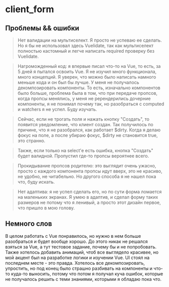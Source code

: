 # client_form

## Проблемы && ошибки

> Нет валидации на мультиселект. Я просто не успеваю ее сделать. Но я бы не использовал здесь Vuelidate, так как мультиселект полностью кастомный и легче написать required
проверку без Vuelidate.

> Нагроможденный код: я впервые писал что-то на Vue, то есть, за 5 дней я пытался освоить Vue. Я не изучил много функционала, много концепций. Я уверен, что можно
было написать намного меньше кода и он был бы лучше. У меня не получалось декомпозировать компоненты. То есть, изначально компонентов было больше, проблема была в том,
что при передаче пропсов, когда пропсы менялись, у меня не ререндерились дочерние компоненты, я не понимал почему так, но разобраться с computed и watchers я не успел.
Буду изучать.

> Сейчас, если не трогать поля и нажать кнопку "Создать", то появится уведомление, что клиент создан. Так получилось по причине, что я не разобрался, как работает $dirty.
Когда я делаю фокус на поле, а после убираю фокус, $dirty не становится true, это странно.

> Также, если только на select'е есть ошибка, кнопка "Создать" будет валидной. Пропустил где-то пропсы вероятнее всего.

> Прокидывание пропсов родителю: это выглядит очень ужасно, просто с каждого компонента пропсы идут вверх, это не красиво, не удобно, не читабельно. Но другого способа я не нашел пока что, буду искать.

> Нет адаптива: я не успел сделать его, но по сути форма ломается на маленьких экранах. Я умею в адаптив, и сделал форму таких размеров не потому что я ленивый, а просто
этот дизайн первое, что пришло в мою голову.

## Немного слов

В целом работать с Vue понравилось, но нужно в нем больше разобраться и будет вообще хорошо. До этого никак не решался взяться за Vue, а тут тестовое задание, почему бы и не попробовать. Также хотелось добавить анимаций, чтоб все выглядело красивее, но мой акцент был на разработке логики и изучении Vue. UI стоял на последнем месте - это правда. Хотелось все декомпозировать, упростить, но под конец было страшно разбивать на компоненты и что-то куда-то выносить, потому что потом я получал куча ошибок, которые не получалось решить с теми знаниями, которыми я обладаю пока что.
